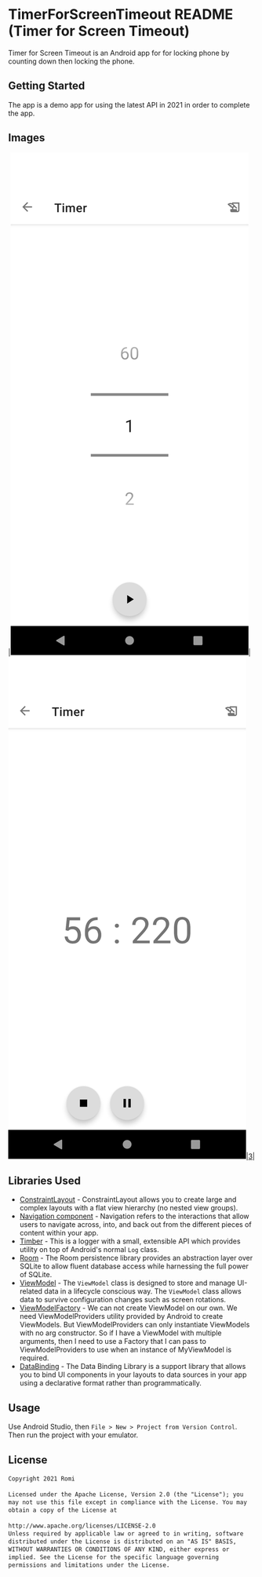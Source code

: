 # TimerForScreenTimeout README (Timer for Screen Timeout)

Timer for Screen Timeout is an Android app for for locking phone by counting down then locking the phone.

## Getting Started

The app is a demo app for using the latest API in 2021 in order to complete the app.

## Images

|![1](https://github.com/omi-repo/TimerForScreenTimeout/blob/master/Screenshot_1623618548.png?raw=true)|![2](https://github.com/omi-repo/TimerForScreenTimeout/blob/master/Screenshot_1623618556.png?raw=true)|[3](https://github.com/omi-repo/TimerForScreenTimeout/blob/master/Screenshot_1623618565.png?raw=true)|

## Libraries Used

 - [ConstraintLayout] - ConstraintLayout allows you to create large and complex layouts with a flat view hierarchy (no nested view groups).
 - [Navigation component] - Navigation refers to the interactions that allow users to navigate across, into, and back out from the different pieces of content within your app.
 - [Timber](https://github.com/JakeWharton/timber) - This is a logger with a small, extensible API which provides utility on top of Android's normal `Log`  class.
 - [Room](https://developer.android.com/training/data-storage/room) - The Room persistence library provides an abstraction layer over SQLite to allow fluent database access while harnessing the full power of SQLite.
 - [ViewModel](https://developer.android.com/topic/libraries/architecture/viewmodel?gclid=CjwKCAjw2ZaGBhBoEiwA8pfP_kqGbdCYtNCokywuc2fxridsv0tRcUhSfNKtsfvj2iCMtFIDMLCGnxoC2HUQAvD_BwE&gclsrc=aw.ds) - The `ViewModel` class is designed to store and manage UI-related data in a lifecycle conscious way. The `ViewModel` class allows data to survive configuration changes such as screen rotations.
 - [ViewModelFactory](https://developer.android.com/codelabs/kotlin-android-training-view-model#7) - We can not create ViewModel on our own. We need ViewModelProviders utility provided by Android to create ViewModels. But ViewModelProviders can only instantiate ViewModels with no arg constructor. So if I have a ViewModel with multiple arguments, then I need to use a Factory that I can pass to ViewModelProviders to use when an instance of MyViewModel is required.
 - [DataBinding](https://developer.android.com/topic/libraries/data-binding) - The Data Binding Library is a support library that allows you to bind UI components in your layouts to data sources in your app using a declarative format rather than programmatically.

## Usage

Use Android Studio, then `File > New > Project from Version Control`. Then run the project with your emulator.

License
-------

    Copyright 2021 Romi

    Licensed under the Apache License, Version 2.0 (the "License"); you may not use this file except in compliance with the License. You may obtain a copy of the License at

    http://www.apache.org/licenses/LICENSE-2.0
    Unless required by applicable law or agreed to in writing, software distributed under the License is distributed on an "AS IS" BASIS, WITHOUT WARRANTIES OR CONDITIONS OF ANY KIND, either express or implied. See the License for the specific language governing permissions and limitations under the License.

[ConstraintLayout]:<https://developer.android.com/training/constraint-layout>
[Navigation component]:<https://developer.android.com/guide/navigation?gclid=CjwKCAjw2ZaGBhBoEiwA8pfP_tmAXdzAmmwMOrK8Rkd95ePmMqCaHVmq_6X7FftoB4i-vT0E5Wuy-xoCW4gQAvD_BwE&gclsrc=aw.ds>
